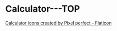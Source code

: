 # Calculator---TOP

<a href="https://www.flaticon.com/free-icons/calculator" title="calculator icons">Calculator icons created by Pixel perfect - Flaticon</a>
